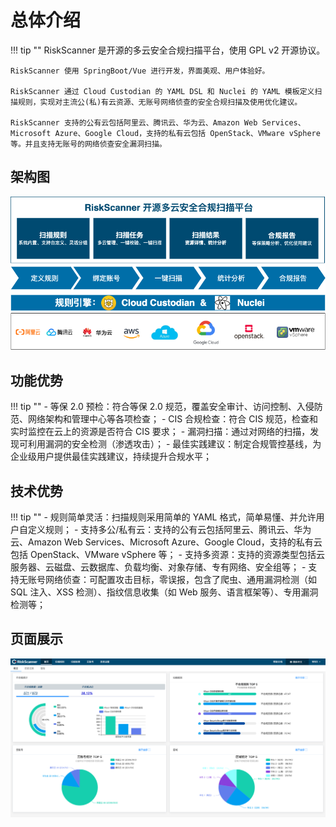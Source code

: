 # 总体介绍

!!! tip ""
    RiskScanner 是开源的多云安全合规扫描平台，使用 GPL v2 开源协议。

    RiskScanner 使用 SpringBoot/Vue 进行开发，界面美观、用户体验好。

    RiskScanner 通过 Cloud Custodian 的 YAML DSL 和 Nuclei 的 YAML 模板定义扫描规则，实现对主流公(私)有云资源、无账号网络侦查的安全合规扫描及使用优化建议。

    RiskScanner 支持的公有云包括阿里云、腾讯云、华为云、Amazon Web Services、Microsoft Azure、Google Cloud，支持的私有云包括 OpenStack、VMware vSphere 等。并且支持无账号的网络侦查安全漏洞扫描。

## 架构图

![RiskScanner功能架构图](img/intro/functional-architecture.png)

## 功能优势

!!! tip ""
    - 等保 2.0 预检：符合等保 2.0 规范，覆盖安全审计、访问控制、入侵防范、网络架构和管理中心等各项检查；
    - CIS 合规检查：符合 CIS 规范，检查和实时监控在云上的资源是否符合 CIS 要求；
    - 漏洞扫描：通过对网络的扫描，发现可利用漏洞的安全检测（渗透攻击）；
    - 最佳实践建议：制定合规管控基线，为企业级用户提供最佳实践建议，持续提升合规水平；

## 技术优势

!!! tip ""
    - 规则简单灵活：扫描规则采用简单的 YAML 格式，简单易懂、并允许用户自定义规则；
    - 支持多公/私有云：支持的公有云包括阿里云、腾讯云、华为云、Amazon Web Services、Microsoft Azure、Google Cloud，支持的私有云包括 OpenStack、VMware vSphere 等；
    - 支持多资源：支持的资源类型包括云服务器、云磁盘、云数据库、负载均衡、对象存储、专有网络、安全组等；
    - 支持无账号网络侦查：可配置攻击目标，零误报，包含了爬虫、通用漏洞检测（如 SQL 注入、XSS 检测）、指纹信息收集（如 Web 服务、语言框架等）、专用漏洞检测等；

## 页面展示

![UI 界面展示](./img/intro/dashboard.png)
